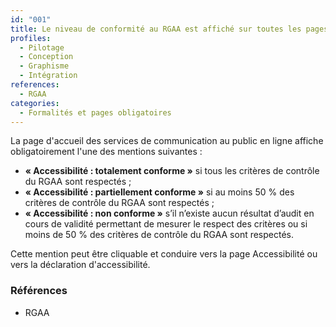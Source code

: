 ```yaml
---
id: "001"
title: Le niveau de conformité au RGAA est affiché sur toutes les pages
profiles:
  - Pilotage
  - Conception
  - Graphisme
  - Intégration
references:
  - RGAA
categories:
  - Formalités et pages obligatoires
---
```


La page d'accueil des services de communication au public en ligne affiche obligatoirement l'une des mentions suivantes :
* __« Accessibilité : totalement conforme »__ si tous les critères de contrôle du RGAA sont respectés ;
* __« Accessibilité : partiellement conforme »__ si au moins 50 % des critères de contrôle du RGAA sont respectés ;
* __« Accessibilité : non conforme »__ s’il n’existe aucun résultat d’audit en cours de validité permettant de mesurer le respect des critères ou si moins de 50 % des critères de contrôle du RGAA sont respectés.

Cette mention peut être cliquable et conduire vers la page Accessibilité ou vers la déclaration d'accessibilité.

### Références

*   RGAA
